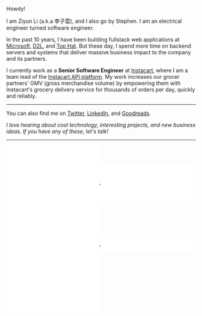 Howdy!

I am Ziyun Li (a.k.a 李子雲), and I also go by Stephen. I am an electrical engineer turned software engineer.

In the past 10 years, I have been building fullstack web applications at [Microsoft](https://www.microsoft.com/), [D2L](https://www.d2l.com/), and [Top Hat](https://tophat.com/). But these day, I spend more time on backend servers and systems that deliver massive business impact to the company and its partners.

I currently work as a **Senior Software Engineer** at [Instacart](https://www.instacart.com/), where I am a team lead of the [Instacart API platform](https://docs.instacart.com/connect).
My work increases our grocer partners' GMV (gross merchandise volume) by empowering them with Instacart's grocery delivery service for thousands of orders per day, quickly and reliably.

---

You can also find me on [Twitter](https://twitter.com/ziyun_li), [LinkedIn](https://www.linkedin.com/in/ziyun-li-b1488425/), and [Goodreads](https://www.goodreads.com/user/show/38527571-ziyun).

*I love hearing about cool technology, interesting projects, and new business ideas. If you have any of these, let's talk!*

---

<a href="https://github.com/ziyunli">
  <img align="center" width="49%" src="./github-habits.svg" />
</a>

<a href="https://github.com/ziyunli">
  <img align="center" width="49%" src="./iso_calender.svg" />
</a>

<a href="https://github.com/ziyunli">
    <img align="center" width="49%" src="./issue_pr_lang.svg" />
</a>

<a href="https://github.com/ziyunli">
  <img align="center" width="49%" src="./header.svg" />
</a>

<a href="https://github.com/ziyunli">
    <img align="center" width="49%" src="./achievements.svg" />
</a>
